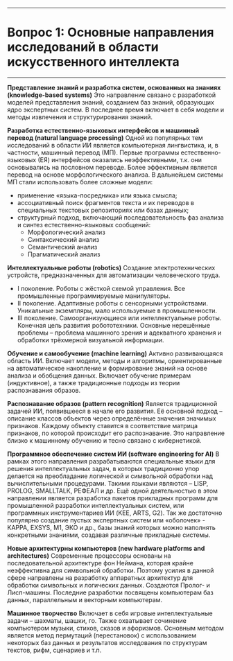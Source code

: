 ___
# Вопрос 1: Основные направления исследований в области искусственного интеллекта
___

**Представление знаний и разработка систем, основанных на знаниях (knowledge-based systems)**
Это направление связано с разработкой моделей представления знаний, созданием баз знаний, образующих ядро экспертных систем. В последнее время включает в себя модели и методы извлечения и структурирования знаний.

**Разработка естественно-языковых интерфейсов и машинный перевод (natural language processing)**
Одной из популярных тем исследований в области ИИ является компьютерная лингвистика, и, в частности, машинный перевод (МП). Первые программы естественно-языковых (ЕЯ) интерфейсов оказались неэффективными, т.к. они основывались на пословном переводе. Более эффективным является перевод на основе морфологического анализа. В дальнейшем системы МП стали использовать более сложные модели:
* применение «языка-посредника» или языка смысла;
* ассоциативный поиск фрагментов текста и их переводов в специальных текстовых репозиториях или базах данных;
* структурный подход, включающий последовательность фаз анализа и синтез естественно-языковых сообщений:
   * Морфологический анализ
   * Синтаксический анализ
   * Семантический анализ
   * Прагматический анализ

**Интеллектуальные роботы (robotics)**
Создание электротехнических устройств, предназначенных для автоматизации человеческого труда.
* I поколение. Роботы с жёсткой схемой управления. Все промышленные программируемые манипуляторы.
* II поколение. Адаптивные роботы с сенсорными устройствами. Уникальные экземпляры, мало используемые в промышленности.
* III поколение. Самоорганизующиеся или интеллектуальные роботы. Конечная цель развития робототехники. Основные нерешённые проблемы – проблема машинного зрения и адекватного хранения и обработки трёхмерной визуальной информации.

**Обучение и самообучение (machine learning)**
Активно развивающаяся область ИИ. Включает модели, методы и алгоритмы, ориентированные на автоматическое накопление и формирование знаний на основе анализа и обобщения данных. Включает обучение примерам (индуктивное), а также традиционные подходы из теории распознавания образов.

**Распознавание образов (pattern recognition)**
Является традиционной задачей ИИ, появившееся в начале его развития. Её основной подход – описание классов объектов через определённые значения значимых признаков. Каждому объекту ставится в соответствие матрица признаков, по которой происходит его распознавание. Это направление близко к машинному обучению и тесно связано с кибернетикой.

**Программное обеспечение систем ИИ (software engineering for AI)**
В рамках этого направления разрабатываются специальные языки для решения интеллектуальных задач, в которых традиционно упор делается на преобладание логической и символьной обработки над вычислительными процедурами. Такими языками являются – LISP, PROLOG, SMALLTALK, РЕФЕАЛ и др. Ещё одной деятельностью в этом направлении является разработка пакетов прикладных программ для промышленной разработки интеллектуальных систем, или программных инструментариев ИИ (KEE, ARTS, G2). Так же достаточно популярно создание пустых экспертных систем или «оболочек» - KAPPA, EXSYS, M1, ЭКО и др., базы знаний которых можно наполнять конкретными знаниями, создавая различные прикладные системы.

**Новые архитектурны компьютеров (new hardware platforms and architectures)**
Современные процессоры основаны на последовательной архитектуре фон Неймана, которая крайне неэффективна для символьной обработки. Поэтому усилия в данной сфере направлены на разработку аппаратных архитектур для обработки символьных и логических данных. Создаются Пролог- и Лисп-машины. Последние разработки посвящены компьютерам баз данных, параллельным и векторным компьютерам.

**Машинное творчество**
Включает в себя игровые интеллектуальные задачи – шахматы, шашки, го. Также охватывает сочинение компьютером музыки, стихов, сказов и афоризмов. Основным методом является метод пермутаций (перестановок) с использованием некоторых баз данных и результатов исследования по структурам текстов, рифм, сценариев и т.п.